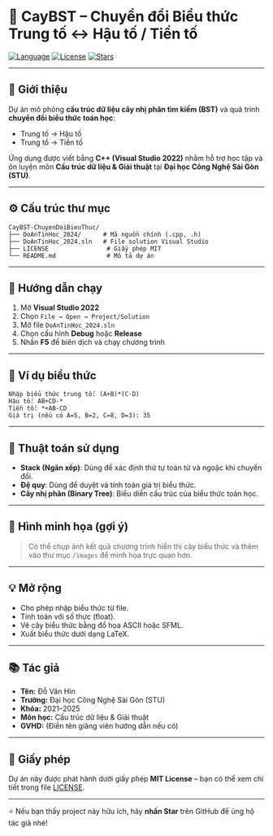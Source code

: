 # 🌳 CayBST – Chuyển đổi Biểu thức Trung tố ↔ Hậu tố / Tiền tố

[![Language](https://img.shields.io/badge/language-C%2B%2B-blue)](https://en.wikipedia.org/wiki/C%2B%2B)
[![License](https://img.shields.io/badge/license-MIT-green)](LICENSE)
[![Stars](https://img.shields.io/github/stars/Hinkoi04/CayBST-ChuyenDoiBieuThuc?style=social)](https://github.com/Hinkoi04/CayBST-ChuyenDoiBieuThuc/stargazers)

---

## 🧩 Giới thiệu
Dự án mô phỏng **cấu trúc dữ liệu cây nhị phân tìm kiếm (BST)** và quá trình **chuyển đổi biểu thức toán học**:
- Trung tố → Hậu tố  
- Trung tố → Tiền tố  

Ứng dụng được viết bằng **C++ (Visual Studio 2022)** nhằm hỗ trợ học tập và ôn luyện môn **Cấu trúc dữ liệu & Giải thuật** tại **Đại học Công Nghệ Sài Gòn (STU)**.

---

## ⚙️ Cấu trúc thư mục
```
CayBST-ChuyenDoiBieuThuc/
├── DoAnTinHoc_2024/      # Mã nguồn chính (.cpp, .h)
├── DoAnTinHoc_2024.sln   # File solution Visual Studio
├── LICENSE                # Giấy phép MIT
└── README.md              # Mô tả dự án
```

---

## 🚀 Hướng dẫn chạy
1. Mở **Visual Studio 2022**
2. Chọn `File → Open → Project/Solution`
3. Mở file `DoAnTinHoc_2024.sln`
4. Chọn cấu hình **Debug** hoặc **Release**
5. Nhấn **F5** để biên dịch và chạy chương trình

---

## 📖 Ví dụ biểu thức
```
Nhập biểu thức trung tố: (A+B)*(C-D)
Hậu tố: AB+CD-*
Tiền tố: *+AB-CD
Giá trị (nếu có A=5, B=2, C=8, D=3): 35
```

---

## 🧠 Thuật toán sử dụng
- **Stack (Ngăn xếp)**: Dùng để xác định thứ tự toán tử và ngoặc khi chuyển đổi.  
- **Đệ quy**: Dùng để duyệt và tính toán giá trị biểu thức.  
- **Cây nhị phân (Binary Tree)**: Biểu diễn cấu trúc của biểu thức toán học.

---

## 📸 Hình minh họa (gợi ý)
> Có thể chụp ảnh kết quả chương trình hiển thị cây biểu thức và thêm vào thư mục `/images` để minh họa trực quan hơn.

---

## 💡 Mở rộng
- Cho phép nhập biểu thức từ file.  
- Tính toán với số thực (float).  
- Vẽ cây biểu thức bằng đồ họa ASCII hoặc SFML.  
- Xuất biểu thức dưới dạng LaTeX.

---

## 📚 Tác giả
- **Tên:** Đỗ Văn Hin  
- **Trường:** Đại học Công Nghệ Sài Gòn (STU)  
- **Khóa:** 2021–2025  
- **Môn học:** Cấu trúc dữ liệu & Giải thuật  
- **GVHD:** (Điền tên giảng viên hướng dẫn nếu có)

---

## 📜 Giấy phép
Dự án này được phát hành dưới giấy phép **MIT License** – bạn có thể xem chi tiết trong file [LICENSE](LICENSE).

---

⭐ Nếu bạn thấy project này hữu ích, hãy **nhấn Star** trên GitHub để ủng hộ tác giả nhé!
